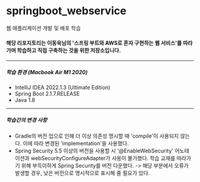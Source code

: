 # springboot_webservice
웹 애플리케이션 개발 및 배포 학습

#### 해당 리포지토리는 이동욱님의 '스프링 부트와 AWS로 혼자 구현하는 웹 서비스'를 따라가며 학습하고 직접 구축하는 것을 위한 저장소입니다.
----
##### 학습 환경 (Macbook Air M1 2020)
- IntelliJ IDEA 2022.1.3 (Ultimate Edition)
- Spring Boot 2.1.7.RELEASE
- Java 1.8
---
##### 학습간의 변경 사항
- Gradle의 버전 업으로 인해 더 이상 의존성 명시할 때 'compile'이 사용되지 않는다. 이에 따라 변경된 'implementation'을 사용했다.
- Spring Security 5.5 이상의 버전을 사용할 시 '@EnableWebSecurity' 어노테이션과 webSecurityConfigureAdapter가 사용이 불가했다. 학습 교재를 따라가기 위해 부득이하게 Spring Security를 버전 다운했다. -> 해당 부분에서 오류가 발생할 경우, 낮은 버전으로 명시적으로 표시해 줄 필요가 있다. 
